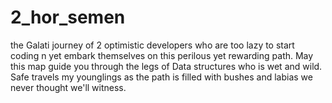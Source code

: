 # 2_hor_semen
the Galati journey of 2 optimistic developers who are too lazy to start coding n yet embark themselves on this perilous yet rewarding path.
May this map guide you through the legs of Data structures who is wet and wild.
Safe travels my younglings as the path is filled with bushes and labias we never thought we'll witness.

